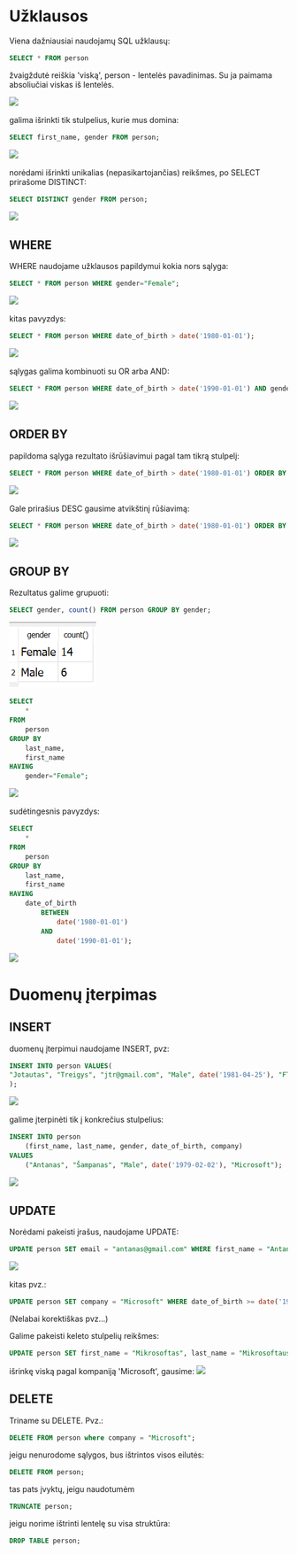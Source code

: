 # Užklausos

Viena dažniausiai naudojamų SQL užklausų:

```sql
SELECT * FROM person
```
žvaigždutė reiškia 'viską', person - lentelės pavadinimas. Su ja paimama absoliučiai viskas iš lentelės.

![](select_all.png)

galima išrinkti tik stulpelius, kurie mus domina:
```sql
SELECT first_name, gender FROM person;
```

![](select_name_gender.png)

norėdami išrinkti unikalias (nepasikartojančias) reikšmes, po SELECT prirašome DISTINCT:

```sql
SELECT DISTINCT gender FROM person;
```
![](select_distinct_gender.png)

## WHERE

WHERE naudojame užklausos papildymui kokia nors sąlyga:
```sql
SELECT * FROM person WHERE gender="Female";
``` 
![](where_female.png)

kitas pavyzdys:
```sql
SELECT * FROM person WHERE date_of_birth > date('1980-01-01');
```
![](select_where_date.png)

sąlygas galima kombinuoti su OR arba AND:
```sql
SELECT * FROM person WHERE date_of_birth > date('1990-01-01') AND gender="Female";
```
![](young_female.png)

## ORDER BY

papildoma sąlyga rezultato išrūšiavimui pagal tam tikrą stulpelį:
```sql
SELECT * FROM person WHERE date_of_birth > date('1980-01-01') ORDER BY company;
```
![](order_by.png)

Gale prirašius DESC gausime atvikštinį rūšiavimą:
```sql
SELECT * FROM person WHERE date_of_birth > date('1980-01-01') ORDER BY company DESC;
```
![](order_by_desc.png)

## GROUP BY

Rezultatus galime grupuoti:

```sql
SELECT gender, count() FROM person GROUP BY gender;
```

![](group1.png)

```sql
SELECT
	*
FROM
	person
GROUP BY
	last_name,
	first_name	
HAVING
	gender="Female";
```

![](having1.png)

sudėtingesnis pavyzdys:

```sql
SELECT
	*
FROM
	person
GROUP BY
	last_name,
	first_name	
HAVING
	date_of_birth 
		BETWEEN 
			date('1980-01-01') 
		AND 
			date('1990-01-01');
```
![](having2.png)

# Duomenų įterpimas
## INSERT

duomenų įterpimui naudojame INSERT, pvz:
```sql
INSERT INTO person VALUES(
"Jotautas", "Treigys", "jtr@gmail.com", "Male", date('1981-04-25'), "FTMC"
);
```
![](insert1.png)

galime įterpinėti tik į konkrečius stulpelius:
```sql
INSERT INTO person 
	(first_name, last_name, gender, date_of_birth, company)
VALUES
	("Antanas", "Šampanas", "Male", date('1979-02-02'), "Microsoft");
```

![](insert2.png)

## UPDATE

Norėdami pakeisti įrašus, naudojame UPDATE:
```sql
UPDATE person SET email = "antanas@gmail.com" WHERE first_name = "Antanas";
```

![](update1.png)

kitas pvz.:
```sql
UPDATE person SET company = "Microsoft" WHERE date_of_birth >= date('1990-01-01') AND gender = "Female";
```
(Nelabai korektiškas pvz...)

Galime pakeisti keleto stulpelių reikšmes:
```sql
UPDATE person SET first_name = "Mikrosoftas", last_name = "Mikrosoftauskas" WHERE company = "Microsoft";	
```

išrinkę viską pagal kompaniją 'Microsoft', gausime:
![](update2.png)

## DELETE

Triname su DELETE. Pvz.:
```sql
DELETE FROM person where company = "Microsoft";
```

jeigu nenurodome sąlygos, bus ištrintos visos eilutės:
```sql
DELETE FROM person;
```

tas pats įvyktų, jeigu naudotumėm 
```sql
TRUNCATE person;
```

jeigu norime ištrinti lentelę su visa struktūra:
```sql
DROP TABLE person;
```











